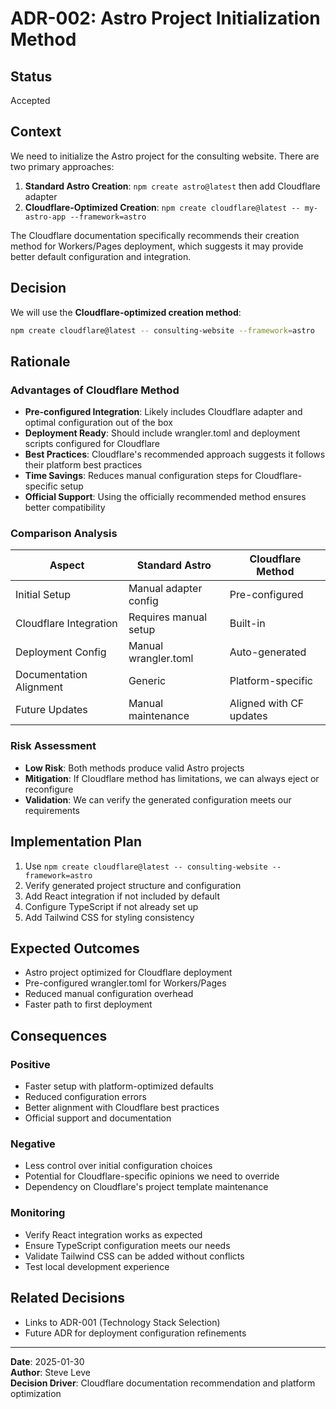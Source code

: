 # ADR-002: Astro Project Initialization Method

## Status
Accepted

## Context
We need to initialize the Astro project for the consulting website. There are two primary approaches:

1. **Standard Astro Creation**: `npm create astro@latest` then add Cloudflare adapter
2. **Cloudflare-Optimized Creation**: `npm create cloudflare@latest -- my-astro-app --framework=astro`

The Cloudflare documentation specifically recommends their creation method for Workers/Pages deployment, which suggests it may provide better default configuration and integration.

## Decision
We will use the **Cloudflare-optimized creation method**:
```bash
npm create cloudflare@latest -- consulting-website --framework=astro
```

## Rationale

### Advantages of Cloudflare Method
- **Pre-configured Integration**: Likely includes Cloudflare adapter and optimal configuration out of the box
- **Deployment Ready**: Should include wrangler.toml and deployment scripts configured for Cloudflare
- **Best Practices**: Cloudflare's recommended approach suggests it follows their platform best practices
- **Time Savings**: Reduces manual configuration steps for Cloudflare-specific setup
- **Official Support**: Using the officially recommended method ensures better compatibility

### Comparison Analysis
| Aspect | Standard Astro | Cloudflare Method |
|--------|---------------|-------------------|
| Initial Setup | Manual adapter config | Pre-configured |
| Cloudflare Integration | Requires manual setup | Built-in |
| Deployment Config | Manual wrangler.toml | Auto-generated |
| Documentation Alignment | Generic | Platform-specific |
| Future Updates | Manual maintenance | Aligned with CF updates |

### Risk Assessment
- **Low Risk**: Both methods produce valid Astro projects
- **Mitigation**: If Cloudflare method has limitations, we can always eject or reconfigure
- **Validation**: We can verify the generated configuration meets our requirements

## Implementation Plan
1. Use `npm create cloudflare@latest -- consulting-website --framework=astro`
2. Verify generated project structure and configuration
3. Add React integration if not included by default
4. Configure TypeScript if not already set up
5. Add Tailwind CSS for styling consistency

## Expected Outcomes
- Astro project optimized for Cloudflare deployment
- Pre-configured wrangler.toml for Workers/Pages
- Reduced manual configuration overhead
- Faster path to first deployment

## Consequences

### Positive
- Faster setup with platform-optimized defaults
- Reduced configuration errors
- Better alignment with Cloudflare best practices
- Official support and documentation

### Negative
- Less control over initial configuration choices
- Potential for Cloudflare-specific opinions we need to override
- Dependency on Cloudflare's project template maintenance

### Monitoring
- Verify React integration works as expected
- Ensure TypeScript configuration meets our needs
- Validate Tailwind CSS can be added without conflicts
- Test local development experience

## Related Decisions
- Links to ADR-001 (Technology Stack Selection)
- Future ADR for deployment configuration refinements

---
**Date**: 2025-01-30  
**Author**: Steve Leve  
**Decision Driver**: Cloudflare documentation recommendation and platform optimization